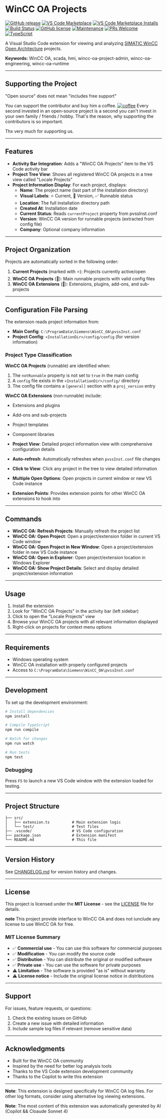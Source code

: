 # WinCC OA Projects

[![GitHub release](https://img.shields.io/github/release/mPokornyETM/vs-code-wincc-oa-projects-viewer.svg?label=release)](https://github.com/mPokornyETM/vs-code-wincc-oa-projects-viewer/releases/latest)
[![VS Code Marketplace](https://img.shields.io/vscode-marketplace/v/mPokornyETM.wincc-oa-projects.svg)](https://marketplace.visualstudio.com/items?itemName=mPokornyETM.wincc-oa-projects)
[![VS Code Marketplace Installs](https://img.shields.io/vscode-marketplace/i/mPokornyETM.wincc-oa-projects.svg?color=blue)](https://marketplace.visualstudio.com/items?itemName=mPokornyETM.wincc-oa-projects)
[![Build Status](https://github.com/mPokornyETM/vs-code-wincc-oa-projects-viewer/workflows/CI/CD%20Pipeline/badge.svg)](https://github.com/mPokornyETM/vs-code-wincc-oa-projects-viewer/actions)
[![GitHub license](https://img.shields.io/github/license/mPokornyETM/vs-code-wincc-oa-projects-viewer.svg)](https://github.com/mPokornyETM/vs-code-wincc-oa-projects-viewer/blob/main/LICENSE)
[![Maintenance](https://img.shields.io/maintenance/yes/2025.svg)](https://github.com/mPokornyETM/vs-code-wincc-oa-projects-viewer)
[![PRs Welcome](https://img.shields.io/badge/PRs-welcome-brightgreen.svg)](https://github.com/mPokornyETM/vs-code-wincc-oa-projects-viewer/blob/main/CONTRIBUTING.md)
[![TypeScript](https://img.shields.io/badge/TypeScript-Ready-blue.svg)](https://www.typescriptlang.org/)

A Visual Studio Code extension for viewing and analyzing [SIMATIC WinCC Open Architecture](https://www.winccoa.com/index.html) projects.

**Keywords:** WinCC OA, scada, hmi, wincc-oa-project-admin, wincc-oa-engineering, wincc-oa-runtime

---

## Supporting the Project

"Open source" does not mean "includes free support"

You can support the contributor and buy him a coffee.
[![coffee](https://www.buymeacoffee.com/assets/img/custom_images/black_img.png)](https://www.buymeacoffee.com/mpokornyetm)
Every second invested in an open-source project is a second you can't invest in your own family / friends / hobby.
That's the reason, why supporting the contributors is so important.

Thx very much for supporting us.

---

## Features

- **Activity Bar Integration**: Adds a "WinCC OA Projects" item to the VS Code activity bar
- **Project Tree View**: Shows all registered WinCC OA projects in a tree view called "Locale Projects"
- **Project Information Display**: For each project, displays:
  - **Name**: The project name (last part of the installation directory)
  - **Visual Labels**: ⭐ Current, 📝 Version, ✅ Runnable status
  - **Location**: The full installation directory path  
  - **Created At**: Installation date
  - **Current Status**: Reads `currentProject` property from pvssInst.conf
  - **Version**: WinCC OA version for runnable projects (extracted from config file)
  - **Company**: Optional company information

---

## Project Organization

Projects are automatically sorted in the following order:

1. **Current Projects** (marked with ⭐): Projects currently active/open
2. **WinCC OA Projects** (🚀): Main runnable projects with valid config files
3. **WinCC OA Extensions** (🧩): Extensions, plugins, add-ons, and sub-projects

---

## Configuration File Parsing

The extension reads project information from:

- **Main Config**: `C:\ProgramData\Siemens\WinCC_OA\pvssInst.conf`
- **Project Config**: `<InstallationDir>/config/config` (for version information)

### Project Type Classification

**WinCC OA Projects** (runnable) are identified when:

1. The `notRunnable` property is not set to `true` in the main config
2. A `config` file exists in the `<InstallationDir>/config/` directory
3. The config file contains a `[general]` section with a `proj_version` entry

**WinCC OA Extensions** (non-runnable) include:
- Extensions and plugins
- Add-ons and sub-projects
- Project templates
- Component libraries

- **Project View**: Detailed project information view with comprehensive configuration details
- **Auto-refresh**: Automatically refreshes when `pvssInst.conf` file changes
- **Click to View**: Click any project in the tree to view detailed information
- **Multiple Open Options**: Open projects in current window or new VS Code instance
- **Extension Points**: Provides extension points for other WinCC OA extensions to hook into

---

## Commands

- **WinCC OA: Refresh Projects**: Manually refresh the project list
- **WinCC OA: Open Project**: Open a project/extension folder in current VS Code window
- **WinCC OA: Open Project in New Window**: Open a project/extension folder in new VS Code instance
- **WinCC OA: Open in Explorer**: Open project/extension location in Windows Explorer
- **WinCC OA: Show Project Details**: Select and display detailed project/extension information

---

## Usage

1. Install the extension
2. Look for "WinCC OA Projects" in the activity bar (left sidebar)
3. Click to open the "Locale Projects" view
4. Browse your WinCC OA projects with all relevant information displayed
5. Right-click on projects for context menu options

---

## Requirements

- Windows operating system
- WinCC OA installation with properly configured projects
- Access to `C:\ProgramData\Siemens\WinCC_OA\pvssInst.conf`

---

## Development

To set up the development environment:

```bash
# Install dependencies
npm install

# Compile TypeScript
npm run compile

# Watch for changes
npm run watch

# Run tests
npm test
```

### Debugging

Press `F5` to launch a new VS Code window with the extension loaded for testing.

---

## Project Structure

```text
├── src/
│   ├── extension.ts          # Main extension logic
│   └── test/                 # Test files
├── .vscode/                  # VS Code configuration
├── package.json              # Extension manifest
└── README.md                 # This file
```

---

## Version History

See [CHANGELOG.md](CHANGELOG.md) for version history and changes.

---

## License

This project is licensed under the **MIT License** - see the [LICENSE](LICENSE) file for details.

**note** This project provide interface to WinCC OA and does not iunclude any license to use WinCC OA for free.



### MIT License Summary

- ✅ **Commercial use** - You can use this software for commercial purposes
- ✅ **Modification** - You can modify the source code
- ✅ **Distribution** - You can distribute the original or modified software
- ✅ **Private use** - You can use the software for private purposes
- ⚠️ **Limitation** - The software is provided "as is" without warranty
- ⚠️ **License notice** - Include the original license notice in distributions

---

## Support

For issues, feature requests, or questions:

1. Check the existing issues on GitHub
2. Create a new issue with detailed information
3. Include sample log files if relevant (remove sensitive data)

---

## Acknowledgments

- Built for the WinCC OA community
- Inspired by the need for better log analysis tools
- Thanks to the VS Code extension development community
- Thanks to the Copilot to write this extension

---

**Note**: This extension is designed specifically for WinCC OA log files. For other log formats, consider using alternative log viewing extensions.

**Note**: The most content of this extension was automatically generated by AI (Copilot && Cloaude Sonnet 4)
